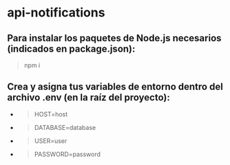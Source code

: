 # api-notifications

## Para instalar los paquetes de Node.js necesarios (indicados en package.json):
> npm i

## Crea y asigna tus variables de entorno dentro del archivo .env (en la raíz del proyecto):
- > HOST=host
- > DATABASE=database
- > USER=user
- > PASSWORD=password

